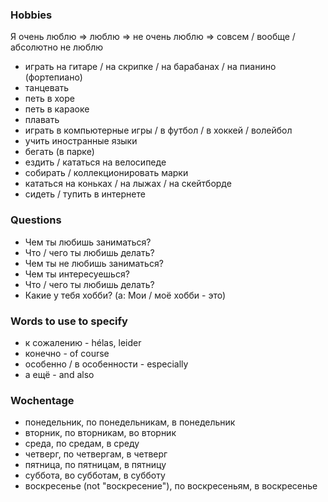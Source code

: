 ### Hobbies

Я очень люблю => люблю => не очень люблю => совсем / вообще / абсолютно не люблю

* играть на гитаре / на скрипке / на барабанах / на пианино (фортепиано) 
* танцевать
* петь в хоре
* петь в караоке
* плавать
* играть в компьютерные игры / в футбол / в хоккей / волейбол
* учить иностранные языки
* бегать (в парке)
* ездить / кататься на велосипеде
* собирать / коллекционировать марки
* кататься на коньках / на лыжах / на скейтборде
* сидеть / тупить в интернете 

###  Questions

* Чем ты любишь заниматься? 
* Что / чего ты любишь делать?
* Чем ты не любишь заниматься?
* Чем ты интересуешься?
* Что / чего ты любишь делать? 
* Какие у тебя хобби? (a: Мои / моё хобби - это)

### Words to use to specify

* к сожалению - hélas, leider
* конечно - of course
* особенно / в особенности - especially
* а ещё - and also

### Wochentage

* понедельник, по понедельникам, в понедельник
* вторник, по вторникам, во вторник
* среда, по средам, в среду
* четверг, по четвергам, в четверг
* пятница, по пятницам, в пятницу
* суббота, во субботам, в субботу
* воскресенье (not "воскресение"), по воскресеньям, в воскресенье


